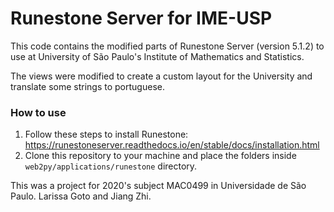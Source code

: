 # Runestone Server for IME-USP

This code contains the modified parts of Runestone Server (version 5.1.2) to use at University of São Paulo's Institute of Mathematics and Statistics.

The views were modified to create a custom layout for the University and translate some strings to portuguese. 

### How to use
1. Follow these steps to install Runestone: https://runestoneserver.readthedocs.io/en/stable/docs/installation.html
2. Clone this repository to your machine and place the folders inside `web2py/applications/runestone` directory.

This was a project for 2020's subject MAC0499 in Universidade de São Paulo. Larissa Goto and Jiang Zhi.
